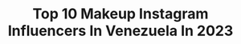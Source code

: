---
title: Top 10 Makeup Instagram Influencers In Venezuela In 2023
description: >-
  Find top makeup Instagram influencers in Venezuela in 2023. Most popular hashtags: #makeup #makeupartist #maquillaje #makeuplook.
platform: Instagram
hits: 153
text_top: Identify the best Instagram profiles on inBeat.
text_bottom: Our search engine has 153 Instagram influencers like this in Venezuela for you to collaborate.
profiles:
  - username: "giulianamajzoub"
    fullname: >-
      Giuliana Sayalero Majzoub
    bio: >-
      Makeup artist @giulianasayaleromajzoub 🇱🇧/🇻🇪
    location: "Venezuela"
    followers: 8253
    engagement: 1643
    commentsToLikes: 0.033840
    id: ck8t4eyie6jmy0j785zyqxhzl
    verified: false
    hashtags: "#quarantine, #nomakeupchallenge, #illustration, #instagram"
  - username: "carelquezada"
    fullname: >-
      C a r e l  Q u e z a d a💕
    bio: >-
      •Let all that you do be done in love• 1Co16:14 💋Makeup • FAITH🤍 ✨TIK TOK +1.4M ➕@eresvirtuosaonline 💌carelquezada@gmail.com
    location: "Venezuela"
    followers: 40829
    engagement: 393
    commentsToLikes: 0.026775
    id: ck6ud9ysljw7u0j71roknow1s
    verified: false
    hashtags: "#navidad, #100, #maquillajeromantico, #200"
  - username: "martinezcmakeup"
    fullname: >-
      MARILEXI MARTINEZ
    bio: >-
      Profesional Makeup Artist ✨Cada quien brilla a su manera✨ 📍Barcelona - Anzoátegui 📲Para cursos y citas⬇️
    location: "Venezuela"
    followers: 6206
    engagement: 441
    commentsToLikes: 0.300727
    id: ck5cesb8elm380i11f15qy6ih
    verified: false
    hashtags: "#beauty, #makeupideas, #maquillajesencillo, #maquillaje"
  - username: "mcabreramakeup"
    fullname: >-
      Magdelys Cabrera
    bio: >-
      🔸Makeup Artist 🔸Cursos, Maquillaje Social, Maquillaje de Novias 📲 🔸Venezolana 🇻🇪
    location: "Venezuela"
    followers: 4394
    engagement: 996
    commentsToLikes: 0.116597
    id: ckaorqlryobdq0i78034vlmw0
    verified: false
    hashtags: "#makeupartistvzla, #shareyourpixi, #aesthetic, #reels"
  - username: "mishelegonzalezmakeup"
    fullname: >-
      Mishele Gonzalez
    bio: >-
      Bienvenida a mi mundo rosa 🌸 Mommy & Wife 🌸 Professional Makeup Artist International Certified 🇩🇴🇲🇽🇧🇷 GUATEMALA📍 #beautybloggers
    location: "Venezuela"
    followers: 9614
    engagement: 469
    commentsToLikes: 0.055939
    id: ck6u21513p3h20j71tiur5ral
    verified: false
    hashtags: "#makeup, #xmas, #eyeshadow, #photoshoot"
  - username: "marco.govea"
    fullname: >-
      Marco Govea
    bio: >-
      MAKEUP ARTIST BRIDAL&SOCIAL 📩 📞 marcogoveamakeupartist@gmail.com
    location: "Venezuela"
    followers: 46444
    engagement: 169
    commentsToLikes: 0.142847
    id: ck6tk6vpl447p0j71909mx13b
    verified: false
    hashtags: "#model, #maquillaje, #makeup, #makeupartist"
  - username: "makeupbymagno"
    fullname: >-
      Magno Silva
    bio: >-
      AGENDA/PRESUPUESTOS SÓLO EN MI WHATSAPP (link abajo) Microblading/shading Microlips Delineado Definitivo Mr World TikTok @makeUpByMagno 0994713457👇🏻
    location: "Venezuela"
    followers: 53531
    engagement: 684
    commentsToLikes: 0.013908
    id: ck136wdib8kqs0i19q6z2tg6k
    verified: false
    hashtags: "#makeup, #hair, #microblading, #work"
  - username: "adrianamonsalvemakeup"
    fullname: >-
      Adriana Monsalve
    bio: >-
      👩🏻‍🎨Makeup Artistic 🇺🇸 ✏️Content Creator 💄Tips🎥Tutoriales 👣 👩‍💻Classes online 🛍PR| Collabs makeupadrianamonsalve@gmail.com 👇Whathsapp 📞
    location: "Venezuela"
    followers: 24477
    engagement: 350
    commentsToLikes: 0.086526
    id: ck602ymi6k1c60i14hztkfwi8
    verified: false
    hashtags: "#maybelline, #muavzla, #makeupforbarbies, #tutorial"
  - username: "josebranchs"
    fullname: >-
      JOSE BRANCHS
    bio: >-
      Makeup Artist 🎨 Face Chart Artist 🎭 Content Creator 📚 Workshop's / Citas Personal account: @jaramos2 #makeupbybranchs
    location: "Venezuela"
    followers: 3608
    engagement: 927
    commentsToLikes: 0.184794
    id: ckap282zsxs760i78rqtvgr9q
    verified: false
    hashtags: "#coralinemakeup, #herapaintart, #love, #hudabeauty"
  - username: "aviamonte"
    fullname: >-
      Alejandra Viamonte
    bio: >-
      22. Makeup Artist @aviamontemakeup @aviamontestudio . Puerto Ordaz - Venezuela 🇻🇪
    location: "Venezuela"
    followers: 8614
    engagement: 1671
    commentsToLikes: 0.014306
    id: ck6031ijikh3x0i14mctxw2th
    verified: false
    hashtags: "#blonde, #venezuela, #makeup, #fashion"
---